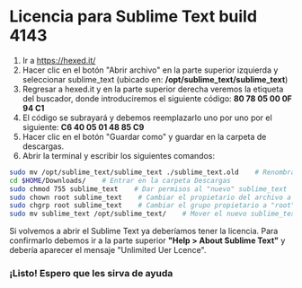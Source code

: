 # Licencia para Sublime Text build 4143
1. Ir a https://hexed.it/
2. Hacer clic en el botón "Abrir archivo" en la parte superior izquierda y seleccionar sublime_text (ubicado en: **/opt/sublime_text/sublime_text**)
3. Regresar a hexed.it y en la parte superior derecha veremos la etiqueta del buscador, donde introduciremos el siguiente código: **80 78 05 00 0F 94 C1**
4. El código se subrayará y debemos reemplazarlo uno por uno por el siguiente: **C6 40 05 01 48 85 C9**
5. Hacer clic en el botón "Guardar como" y guardar en la carpeta de descargas.
6. Abrir la terminal y escribir los siguientes comandos:

```bash
sudo mv /opt/sublime_text/sublime_text ./sublime_text.old    # Renombrar sublime_text antiguo a sublime_text.old
cd $HOME/Downloads/    # Entrar en la carpeta Descargas
sudo chmod 755 sublime_text    # Dar permisos al "nuevo" sublime_text
sudo chown root sublime_text    # Cambiar el propietario del archivo a "root"
sudo chgrp root sublime_text    # Cambiar el grupo propietario a "root"
sudo mv sublime_text /opt/sublime_text/    # Mover el nuevo sublime_text al directorio original
```
Si volvemos a abrir el Sublime Text ya deberíamos tener la licencia.
Para confirmarlo debemos ir a la parte superior **"Help > About Sublime Text"** y debería aparecer el mensaje "Unlimited Uer Lcence".

### ¡Listo! Espero que les sirva de ayuda

